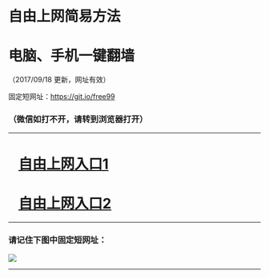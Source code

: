 ﻿# 自由上网简易方法

# 电脑、手机一键翻墙

（2017/09/18 更新，网址有效）

固定短网址：https://git.io/free99

### （微信如打不开，请转到浏览器打开）


***





# &nbsp;&nbsp; <a href="http://ft1406027908.fwq-tz1005.info/fwqtz01.html?t=091800111988 " target="_blank">自由上网入口1</a>
# &nbsp;&nbsp; <a href="http://ft3123326277.fwq-tz1006.info/fwqtz02.html?t=091800128951 " target="_blank">自由上网入口2</a>
***

### 请记住下图中固定短网址：

<img src="https://s3-us-west-2.amazonaws.com/fwq-1001/yjfq-20170905okok.png" /> 


***

